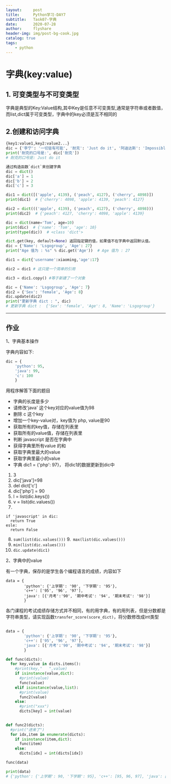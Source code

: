 ```yaml
---
layout:     post
title:      Python学习-DAY7
subtitle:   Task07-字典
date:       2020-07-28
author:     flyshare
header-img: img/post-bg-cook.jpg
catalog: true
tags:
    - python
---
```


# 字典(key:value)

## 1. 可变类型与不可变类型
字典是典型的Key:Value结构,其中Key是任意不可变类型,通常是字符串或者数值，而list,dict属于可变类型，字典中的key必须是互不相同的

## 2.创建和访问字典
```python
{key1:value1,key2:value2...}
dic = {'李宁': '一切皆有可能', '耐克': 'Just do it', '阿迪达斯': 'Impossible is nothing'}
print('耐克的口号是:', dic['耐克'])  
# 耐克的口号是: Just do it
```
```python
通过构造函数`dict`来创建字典
dic = dict()
dic['a'] = 1
dic['b'] = 2
dic['c'] = 3
```
```python
dic1 = dict([('apple', 4139), ('peach', 4127), ('cherry', 4098)])
print(dic1)  # {'cherry': 4098, 'apple': 4139, 'peach': 4127}

dic2 = dict((('apple', 4139), ('peach', 4127), ('cherry', 4098)))
print(dic2)  # {'peach': 4127, 'cherry': 4098, 'apple': 4139}
```
```python
dic = dict(name='Tom', age=10)
print(dic)  # {'name': 'Tom', 'age': 10}
print(type(dic))  # <class 'dict'>
```

```python
dict.get(key, default=None) 返回指定键的值，如果值不在字典中返回默认值。
dic = {'Name': 'Lsgogroup', 'Age': 27}
print("Age 值为 : %s" % dic.get('Age'))  # Age 值为 : 27
```

```python
dic1 = dict{'username':xiaoming,'age':17}

dic2 = dic1 # 这只是一个简单的引用

dic3 = dic1.copy() #等于新建了一个对象

```

```python
dic = {'Name': 'Lsgogroup', 'Age': 7}
dic2 = {'Sex': 'female', 'Age': 8}
dic.update(dic2)
print("更新字典 dict : ", dic)  
# 更新字典 dict :  {'Sex': 'female', 'Age': 8, 'Name': 'Lsgogroup'}
```

---
## 作业

1、字典基本操作

字典内容如下:

```python
dic = {
    'python': 95,
    'java': 99,
    'c': 100
    }
```

用程序解答下面的题目

- 字典的长度是多少
- 请修改'java' 这个key对应的value值为98
- 删除 c 这个key
- 增加一个key-value对，key值为 php, value是90
- 获取所有的key值，存储在列表里
- 获取所有的value值，存储在列表里
- 判断 javascript 是否在字典中
- 获得字典里所有value 的和
- 获取字典里最大的value
- 获取字典里最小的value
- 字典 dic1 = {'php': 97}， 将dic1的数据更新到dic中

1. 3
2. dic['java']=98
3. del dict['c']
4. dic['php'] = 90
5. l = list(dic.keys())
6. v = list(dic.values())
7. 
```
if 'javascript' in dic:
  return True
esle:
  return False
```
8. `sum(list(dic.values()))`
9.` max(list(dic.values()))`
10. `min(list(dic.values()))`
11. `dic.update(dic1)`

   
2、字典中的value
   
有一个字典，保存的是学生各个编程语言的成绩，内容如下
   
```
data = {
        'python': {'上学期': '90', '下学期': '95'},
        'c++': ['95', '96', '97'],
        'java': [{'月考':'90', '期中考试': '94', '期末考试': '98'}]
        }
```
   
各门课程的考试成绩存储方式并不相同，有的用字典，有的用列表，但是分数都是字符串类型，请实现函数`transfer_score(score_dict)`，将分数修改成int类型
   
```python
   
data = {
        'python': {'上学期': '90', '下学期': '95'},
        'c++': ['95', '96', '97'],
        'java': [{'月考':'90', '期中考试': '94', '期末考试': '98'}]
        }

def func(dicts):
  for key,value in dicts.items():
    #print(key,"   ",value)
    if isinstance(value,dict):
      #print(value)
      func(value)
    elif isinstance(value,list):
      #print(value)
      func2(value)
    else:
      #print("xxx")
      dicts[key] = int(value)
      

def func2(dicts):
  #print("进来了")
  for idx,item in enumerate(dicts):
    if isinstance(item,dict):
      func(item)
    else:
      dicts[idx] = int(dicts[idx])

func(data)

print(data)
# {'python': {'上学期': 90, '下学期': 95}, 'c++': [95, 96, 97], 'java': [{'月考': 90, '期中考试': 94, '期末考试': 98}]}


```
   
   
   
